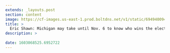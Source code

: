 ```yaml
--- 
extends: _layouts.post 
section: content 
image: https://cf-images.us-east-1.prod.boltdns.net/v1/static/694940094001/7ffc43f3-ab20-4404-aec6-00bae014a2c8/e6e6b8fb-0046-45b8-9ae0-14ac26f796dd/1280x720/match/image.jpg 
title: > 
  Eric Shawn: Michigan may take until Nov. 6 to know who wins the election 
description: > 
   
date: 1603068525.6952722 
--- 
```

